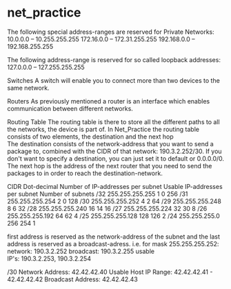 # net_practice

The following special address-ranges are reserved for Private Networks:
10.0.0.0 – 10.255.255.255 172.16.0.0 – 172.31.255.255 192.168.0.0 – 192.168.255.255 

The following address-range is reserved for so called loopback addresses: 127.0.0.0 – 127.255.255.255

Switches
A switch will enable you to connect more than two devices to the same network.

Routers
As previously mentioned a router is an interface which enables communication between different networks.


Routing Table
The routing table is there to store all the different paths to all the networks, the device is part of.
In Net_Practice the routing table consists of two elements, the destination and the next hop
The destination consists of the network-address that you want to send a package to, combined with the CIDR of that network: 190.3.2.252/30. If you don't want to specify a destination, you can just set it to default or 0.0.0.0/0.
The next hop is the address of the next router that you need to send the packages to in order to reach the destination-network.

CIDR	Dot-decimal	Number of IP-addresses
per subnet	Usable IP-addresses
per subnet	Number of subnets
/32	255.255.255.255	1	0	256
/31	255.255.255.254	2	0	128
/30	255.255.255.252	4	2	64
/29	255.255.255.248	8	6	32
/28	255.255.255.240	16	14	16
/27	255.255.255.224	32	30	8
/26	255.255.255.192	64	62	4
/25	255.255.255.128	128	126	2
/24	255.255.255.0	256	254	1

first address is reserved as the network-address of the subnet and the last address is reserved as a broadcast-adress.
i.e. for mask 255.255.255.252:
network: 190.3.2.252
broadcast: 190.3.2.255
usable IP's: 190.3.2.253, 190.3.2.254

/30
Network Address:	42.42.42.40
Usable Host IP Range:	42.42.42.41 - 42.42.42.42
Broadcast Address:	42.42.42.43
